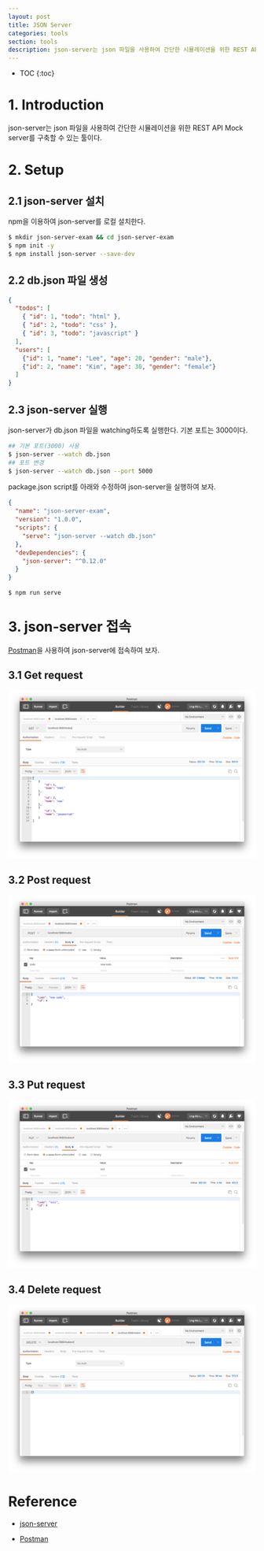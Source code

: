 ```yaml
---
layout: post
title: JSON Server
categories: tools
section: tools
description: json-server는 json 파일을 사용하여 간단한 시뮬레이션을 위한 REST API Mock server를 구축할 수 있는 툴이다.
---
```


* TOC
{:toc}

# 1. Introduction

json-server는 json 파일을 사용하여 간단한 시뮬레이션을 위한 REST API Mock server를 구축할 수 있는 툴이다.

# 2. Setup

## 2.1 json-server 설치

npm을 이용하여 json-server를 로컬 설치한다.

```bash
$ mkdir json-server-exam && cd json-server-exam
$ npm init -y
$ npm install json-server --save-dev
```

## 2.2 db.json 파일 생성

```json
{
  "todos": [
    { "id": 1, "todo": "html" },
    { "id": 2, "todo": "css" },
    { "id": 3, "todo": "javascript" }
  ],
  "users": [
    {"id": 1, "name": "Lee", "age": 20, "gender": "male"},
    {"id": 2, "name": "Kim", "age": 30, "gender": "female"}
  ]
}
```

## 2.3 json-server 실행

json-server가 db.json 파일을 watching하도록 실행한다. 기본 포트는 3000이다.

```bash
## 기본 포트(3000) 사용
$ json-server --watch db.json
## 포트 변경
$ json-server --watch db.json --port 5000
```

package.json script를 아래와 수정하여 json-server을 실행하여 보자.

```json
{
  "name": "json-server-exam",
  "version": "1.0.0",
  "scripts": {
    "serve": "json-server --watch db.json"
  },
  "devDependencies": {
    "json-server": "^0.12.0"
  }
}
```

```bash
$ npm run serve
```

# 3. json-server 접속

[Postman](https://www.getpostman.com/)을 사용하여 json-server에 접속하여 보자.

## 3.1 Get request

![Get request](/img/get-req.png)

## 3.2 Post request

![Post request](/img/post-req.png)

## 3.3 Put request

![Put request](/img/put-req.png)

## 3.4 Delete request

![Delete request](/img/delete-req.png)

# Reference

- [json-server](https://github.com/typicode/json-server)

- [Postman](https://www.getpostman.com/)
